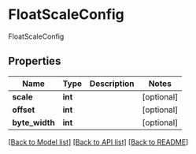 # FloatScaleConfig

FloatScaleConfig
## Properties
Name | Type | Description | Notes
------------ | ------------- | ------------- | -------------
**scale** | **int** |  | [optional] 
**offset** | **int** |  | [optional] 
**byte_width** | **int** |  | [optional] 

[[Back to Model list]](../README.md#documentation-for-models) [[Back to API list]](../README.md#documentation-for-api-endpoints) [[Back to README]](../README.md)


